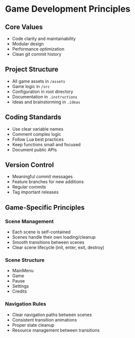 # Game Development Principles

## Core Values
- Code clarity and maintainability
- Modular design
- Performance optimization
- Clean git commit history

## Project Structure
- All game assets in `/assets`
- Game logic in `/src`
- Configuration in root directory
- Documentation in `.instructions`
- Ideas and brainstorming in `.ideas`

## Coding Standards
- Use clear variable names
- Comment complex logic
- Follow Lua best practices
- Keep functions small and focused
- Document public APIs

## Version Control
- Meaningful commit messages
- Feature branches for new additions
- Regular commits
- Tag important releases

## Game-Specific Principles

### Scene Management
- Each scene is self-contained
- Scenes handle their own loading/cleanup
- Smooth transitions between scenes
- Clear scene lifecycle (init, enter, exit, destroy)

### Scene Structure
- MainMenu
- Game
- Pause
- Settings
- Credits

### Navigation Rules
- Clear navigation paths between scenes
- Consistent transition animations
- Proper state cleanup
- Resource management between transitions
